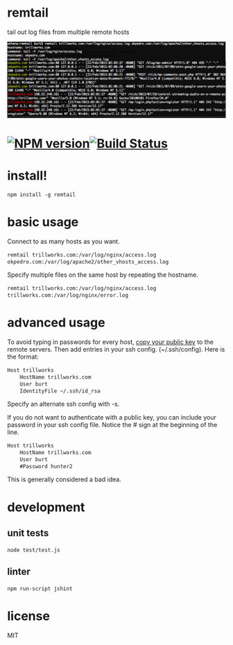 # remtail

tail out log files from multiple remote hosts

![Image of example command](/remtail.png)

#  [![NPM version][npm-image]][npm-url][![Build Status](https://travis-ci.org/NickCarneiro/remtail.svg)](https://travis-ci.org/NickCarneiro/remtail)

# install!


```
npm install -g remtail
```

# basic usage

Connect to as many hosts as you want.

```
remtail trillworks.com:/var/log/nginx/access.log okpedro.com:/var/log/apache2/other_vhosts_access.log
```

Specify multiple files on the same host by repeating the hostname.

```
remtail trillworks.com:/var/log/nginx/access.log trillworks.com:/var/log/nginx/error.log
```

# advanced usage

To avoid typing in passwords for every host,
[copy your public key](http://askubuntu.com/questions/4830/easiest-way-to-copy-ssh-keys-to-another-machine)
to the remote servers. Then add entries in your ssh config. (~/.ssh/config). Here is the format:


    Host trillworks
        HostName trillworks.com
        User burt
        IdentityFile ~/.ssh/id_rsa

Specify an alternate ssh config with -s.


If you do not want to authenticate with a public key, you can include your password in your ssh config file.
Notice the # sign at the beginning of the line.

    Host trillworks
        HostName trillworks.com
        User burt
        #Password hunter2


This is generally considered a bad idea.

# development

## unit tests

```node test/test.js```

## linter

```npm run-script jshint```

# license

MIT


[npm-url]: https://npmjs.org/package/remtail
[npm-image]: https://badge.fury.io/js/remtail.svg

